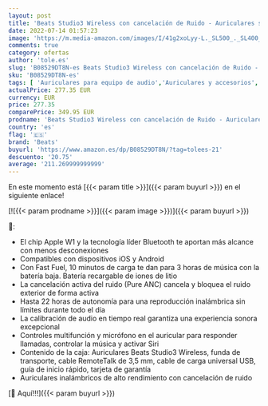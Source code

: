 ```yaml
---
layout: post
title: 'Beats Studio3 Wireless con cancelación de Ruido - Auriculares supraaurales - Chip Apple W1  Bluetooth de Clase 1  22 Horas de Sonido ininterrumpido - Negro Mate'
date: 2022-07-14 01:57:23
image: 'https://m.media-amazon.com/images/I/41g2xoLyy-L._SL500_._SL400_.jpg'
comments: true
category: ofertas
author: 'tole.es'
slug: 'B08529DT8N-es Beats Studio3 Wireless con cancelación de Ruido -...'
sku: 'B08529DT8N-es'
tags: [ 'Auriculares para equipo de audio','Auriculares y accesorios','Electrónica','apple','beats','🇪🇸', ]
actualPrice: 277.35 EUR
currency: EUR
price: 277.35
comparePrice: 349.95 EUR
prodname: 'Beats Studio3 Wireless con cancelación de Ruido - Auriculares supraaurales - Chip Apple W1  Bluetooth de Clase 1  22 Horas de Sonido ininterrumpido - Negro Mate'
country: 'es'
flag: '🇪🇸'
brand: 'Beats'
buyurl: 'https://www.amazon.es/dp/B08529DT8N/?tag=tolees-21'
descuento: '20.75'
average: '211.269999999999'
---
```


En este momento está [{{< param title >}}]({{< param buyurl >}}) en el siguiente enlace!

[![{{< param prodname >}}]({{< param image >}})]({{< param buyurl >}})

🔎:

- El chip Apple W1 y la tecnología líder Bluetooth te aportan más alcance con menos desconexiones
- Compatibles con dispositivos iOS y Android
- Con Fast Fuel, 10 minutos de carga te dan para 3 horas de música con la batería baja. Batería recargable de iones de litio
- La cancelación activa del ruido (Pure ANC) cancela y bloquea el ruido exterior de forma activa
- Hasta 22 horas de autonomía para una reproducción inalámbrica sin límites durante todo el día
- La calibración de audio en tiempo real garantiza una experiencia sonora excepcional
- Controles multifunción y micrófono en el auricular para responder llamadas, controlar la música y activar Siri
- Contenido de la caja: Auriculares Beats Studio3 Wireless, funda de transporte, cable RemoteTalk de 3,5 mm, cable de carga universal USB, guía de inicio rápido, tarjeta de garantía
- Auriculares inalámbricos de alto rendimiento con cancelación de ruido

[🛒 Aquí!!!]({{< param buyurl >}})
